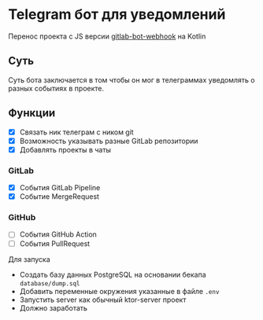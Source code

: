 # Telegram бот для уведомлений

Перенос проекта с JS версии [gitlab-bot-webhook](https://github.com/Tihon-Ustinov/gitlab-bot-webhook) на Kotlin

## Суть

Суть бота заключается в том чтобы он мог в телеграммах уведомлять о разных событиях в проекте.

## Функции
- [x] Связать ник телеграм с ником git
- [x] Возможность указывать разные GitLab репозитории
- [x] Добавлять проекты в чаты

### GitLab
- [x] События GitLab Pipeline
- [x] Событие MergeRequest

### GitHub
- [ ] События GitHub Action
- [ ] События PullRequest

Для запуска
- Создать базу данных PostgreSQL на основании бекапа `database/dump.sql`
- Добавить переменные окружения указанные в файле `.env`
- Запустить server как обычный ktor-server проект
- Должно заработать 
